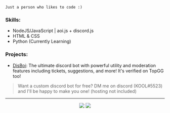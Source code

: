 ```
Just a person who likes to code :)
```

### Skills:
- NodeJS/JavaScript | aoi.js + discord.js
- HTML & CSS
- Python (Currently Learning)

### Projects:
- [DisBoi](https://top.gg/bot/787121589794635777): The ultimate discord bot with powerful utility and moderation features including tickets, suggestions, and more! It's verified on TopGG too!


> Want a custom discord bot for free? DM me on discord (KOOL#5523) and I'll be happy to make you one! (hosting not included)

_______

<div align="center">
  <img src="https://github-readme-stats.vercel.app/api?username=KOOL13&hide=prs,issues&theme=radical">
  <img src="https://github-readme-stats.vercel.app/api/top-langs/?username=KOOL13&layout=compact&theme=radical">
</div>
  <!--
**KOOL13/KOOL13** is a ✨ _special_ ✨ repository because its `README.md` (this file) appears on your GitHub profile.

Here are some ideas to get you started:

- 🔭 I’m currently working on ...
- 🌱 I’m currently learning ...
- 👯 I’m looking to collaborate on ...
- 🤔 I’m looking for help with ...
- 💬 Ask me about ...
- 📫 How to reach me: ...
- 😄 Pronouns: ...
- ⚡ Fun fact: ...
-->
